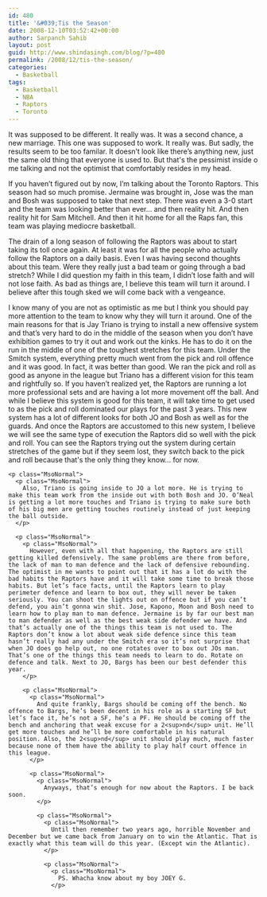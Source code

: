 ```yaml
---
id: 480
title: '&#039;Tis the Season'
date: 2008-12-10T03:52:42+00:00
author: Sarpanch Sahib
layout: post
guid: http://www.shindasingh.com/blog/?p=480
permalink: /2008/12/tis-the-season/
categories:
  - Basketball
tags:
  - Basketball
  - NBA
  - Raptors
  - Toronto
---
```

It was supposed to be different. It really was. It was a second chance, a new marriage. This one was supposed to work. It really was. But sadly, the results seem to be too familar. It doesn’t look like there’s anything new, just the same old thing that everyone is used to. But that's the pessimist inside o me talking and not the optimist that comfortably resides in my head.

<p class="MsoNormal">
  If you haven’t figured out by now, I’m talking about the Toronto Raptors. This season had so much promise. Jermaine was brought in, Jose was the man and Bosh was supposed to take that next step. There was even a 3-0 start and the team was looking better than ever… and then reality hit. And then reality hit for Sam Mitchell. And then it hit home for all the Raps fan, this team was playing mediocre basketball.
</p>

<p class="MsoNormal">
  <p class="MsoNormal">
    The drain of a long season of following the Raptors was about to start taking its toll once again. At least it was for all the people who actually follow the Raptors on a daily basis. Even I was having second thoughts about this team. Were they really just a bad team or going through a bad stretch? While I did question my faith in this team, I didn’t lose faith and will not lose faith. As bad as things are, I believe this team will turn it around. I believe after this tough sked we will come back with a vengeance.
  </p>
  
  <p class="MsoNormal">
    <p class="MsoNormal">
      I know many of you are not as optimistic as me but I think you should pay more attention to the team to know why they will turn it around. One of the main reasons for that is Jay Triano is trying to install a new offensive system and that’s very hard to do in the middle of the season when you don’t have exhibition games to try it out and work out the kinks. He has to do it on the run in the middle of one of the toughest stretches for this team. Under the Smitch system, everything pretty much went from the pick and roll offence and it was good. In fact, it was better than good. We ran the pick and roll as good as anyone in the league but Triano has a different vision for this team and rightfully so. If you haven’t realized yet, the Raptors are running a lot more professional sets and are having a lot more movement off the ball. And while I believe this system is good for this team, it will take time to get used to as the pick and roll dominated our plays for the past 3 years. This new system has a lot of different looks for both JO and Bosh as well as for the guards. And once the Raptors are accustomed to this new system, I believe we will see the same type of execution the Raptors did so well with the pick and roll. You can see the Raptors trying out the system during certain stretches of the game but if they seem lost, they switch back to the pick and roll because that's the only thing they know... for now.
    </p>
    
    <p class="MsoNormal">
      <p class="MsoNormal">
        Also, Triano is going inside to JO a lot more. He is trying to make this team work from the inside out with both Bosh and JO. O’Neal is getting a lot more touches and Triano is trying to make sure both of his big men are getting touches routinely instead of just keeping the ball outside.
      </p>
      
      <p class="MsoNormal">
        <p class="MsoNormal">
          However, even with all that happening, the Raptors are still getting killed defensively. The same problems are there from before, the lack of man to man defence and the lack of defensive rebounding. The optimist in me wants to point out that it has a lot do with the bad habits the Raptors have and it will take some time to break those habits. But let’s face facts, until the Raptors learn to play perimeter defence and learn to box out, they will never be taken seriously. You can shoot the lights out on offence but if you can’t defend, you ain’t gonna win shit. Jose, Kapono, Moon and Bosh need to learn how to play man to man defence. Jermaine is by far our best man to man defender as well as the best weak side defender we have. And that’s actually one of the things this team is not used to. The Raptors don’t know a lot about weak side defence since this team hasn’t really had any under the Smitch era so it’s not surprise that when JO does go help out, no one rotates over to box out JOs man. That’s one of the things this team needs to learn to do. Rotate on defence and talk. Next to JO, Bargs has been our best defender this year.
        </p>
        
        <p class="MsoNormal">
          <p class="MsoNormal">
            And quite frankly, Bargs should be coming off the bench. No offence to Bargs, he’s been decent in his role as a starting SF but let’s face it, he’s not a SF, he’s a PF. He should be coming off the bench and anchoring that weak excuse for a 2<sup>nd</sup> unit. He’ll get more touches and he’ll be more comfortable in his natural position. Also, the 2<sup>nd</sup> unit should play much, much faster because none of them have the ability to play half court offence in this league.
          </p>
          
          <p class="MsoNormal">
            <p class="MsoNormal">
              Anyways, that’s enough for now about the Raptors. I be back soon.
            </p>
            
            <p class="MsoNormal">
              <p class="MsoNormal">
                Until then remember two years ago, horrible November and December but we came back from January on to win the Atlantic. That is exactly what this team will do this year. (Except win the Atlantic).
              </p>
              
              <p class="MsoNormal">
                <p class="MsoNormal">
                  PS. Whacha know about my boy JOEY G.
                </p>